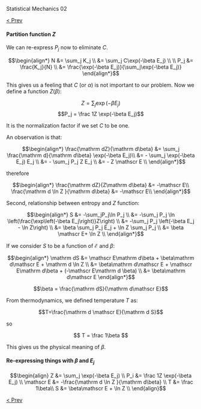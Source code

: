 Statistical Mechanics 02

[< Prev](read.php?page=statistical-mechanics-01)

#### Partition function $Z$

We can re-express $P_j$ now to eliminate $C$.

$$\begin{align*}
    N &= \sum_j K_j \\
      &= \sum_j C\exp(-\beta E_j) \\
      \\
  P_j &= \frac{K_j}{N} \\
      &= \frac{\exp(-\beta E_j)}{\sum_j\exp(-\beta E_j)}
\end{align*}$$

This gives us a feeling that $C$ (or $\alpha$) is not important to our problem. Now we define a function $Z(\beta)$:

$$Z = \sum_j\exp(-\beta E_j) $$
$$P_j = \frac 1Z \exp(-\beta E_j)$$

It is the normalization factor if we set $C$ to be one.

An observation is that:

$$\begin{align*}
\frac{\mathrm dZ}{\mathrm d\beta} &= \sum_j \frac{\mathrm d}{\mathrm d\beta} \exp(-\beta E_j)\\
    &= - \sum_j \exp(-\beta E_j) E_j \\
    &= - \sum_j P_j Z E_j \\
    &= - Z \mathscr E \\
\end{align*}$$

therefore

$$\begin{align*}
\frac{\mathrm dZ}{Z\mathrm d\beta} &= -\mathscr E\\
\frac{\mathrm d \ln Z }{\mathrm d\beta} &= -\mathscr E\\
\end{align*}$$

Second, relationship between entropy and $Z$ function:

$$\begin{align*}
S &= -\sum_jP_j\ln P_j \\
  &= -\sum_j P_j \ln \left(\frac{\exp\left(-\beta E_j\right)}Z\right) \\
  &= -\sum_j P_j \left(-\beta E_j - \ln Z\right) \\
  &= \beta \sum_j P_j E_j + \ln Z \sum_j P_j \\
  &= \beta \mathscr E+ \ln Z \\
\end{align*}$$

If we consider $S$ to be a function of $\mathscr E$ and $\beta$:

$$\begin{align*}
    \mathrm dS &= \mathscr E\mathrm d\beta + \beta\mathrm d\mathscr E + \mathrm d \ln Z \\
               &= \beta\mathrm d\mathscr E + \mathscr E\mathrm d\beta + (-\mathscr E\mathrm d \beta) \\
               &= \beta\mathrm d\mathscr E
\end{align*}$$

$$\beta = \frac{\mathrm dS}{\mathrm d\mathscr E}$$

From thermodynamics, we defined temperature $T$ as:

$$T=\frac{\mathrm d \mathscr E}{\mathrm d S}$$

so

$$ T = \frac 1\beta $$

This gives us the physical meaning of $\beta$.

#### Re-expressing things with $\beta$ and $E_j$

$$\begin{align}
Z &= \sum_j \exp(-\beta E_j) \\
P_i &= \frac 1Z \exp(-\beta E_j) \\
\mathscr E &= -\frac{\mathrm d \ln Z }{\mathrm d\beta} \\
T &= \frac 1\beta\\
S &= \beta\mathscr E + \ln Z \\
\end{align}$$

[< Prev](read.php?page=statistical-mechanics-01)
